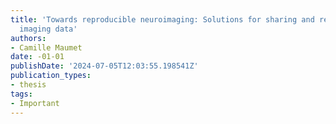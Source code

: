 ```yaml
---
title: 'Towards reproducible neuroimaging: Solutions for sharing and re-using brain
  imaging data'
authors:
- Camille Maumet
date: -01-01
publishDate: '2024-07-05T12:03:55.198541Z'
publication_types:
- thesis
tags:
- Important
---
```

